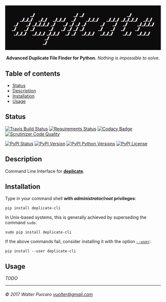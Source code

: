 <p align="center"><a href="#"><img src="banner.png" alt="deplicate" /></a></p>
<p align="center"><b>Advanced Duplicate File Finder for Python.</b> <i>Nothing is impossible to solve.</i></p>


Table of contents
-----------------

- [Status](#status)
- [Description](#description)
- [Installation](#installation)
- [Usage](#usage)


Status
------

[![Travis Build Status](https://travis-ci.org/vuolter/deplicate-cli.svg?branch=master)](https://travis-ci.org/vuolter/deplicate-cli)
[![Requirements Status](https://requires.io/github/vuolter/deplicate-cli/requirements.svg?branch=master)](https://requires.io/github/vuolter/deplicate-cli/requirements/?branch=master)
[![Codacy Badge](https://api.codacy.com/project/badge/Grade/15a309bc0a6c48ed932335333a19231d)](https://www.codacy.com/app/deplicate/deplicate-cli?utm_source=github.com&amp;utm_medium=referral&amp;utm_content=vuolter/deplicate-cli&amp;utm_campaign=Badge_Grade)
[![Scrutinizer Code Quality](https://scrutinizer-ci.com/g/vuolter/deplicate-cli/badges/quality-score.png?b=master)](https://scrutinizer-ci.com/g/vuolter/deplicate-cli/?branch=master)

[![PyPI Status](https://img.shields.io/pypi/status/deplicate-cli.svg)](https://pypi.python.org/pypi/deplicate-cli)
[![PyPI Version](https://img.shields.io/pypi/v/deplicate-cli.svg)](https://pypi.python.org/pypi/deplicate-cli)
[![PyPI Python Versions](https://img.shields.io/pypi/pyversions/deplicate-cli.svg)](https://pypi.python.org/pypi/deplicate-cli)
[![PyPI License](https://img.shields.io/pypi/l/deplicate-cli.svg)](https://pypi.python.org/pypi/deplicate-cli)


Description
-----------

Command Line Interface for
[**deplicate**](https://github.com/vuolter/deplicate).


Installation
------------

Type in your command shell **with _administrator/root_ privileges**:

    pip install deplicate-cli

In Unix-based systems, this is generally achieved by superseding
the command `sudo`.

    sudo pip install deplicate-cli

If the above commands fail, consider installing it with the option
[`--user`](https://pip.pypa.io/en/latest/user_guide/#user-installs):

    pip install --user deplicate-cli


Usage
-----

_TODO_


------------------------------------------------
###### © 2017 Walter Purcaro <vuolter@gmail.com>

